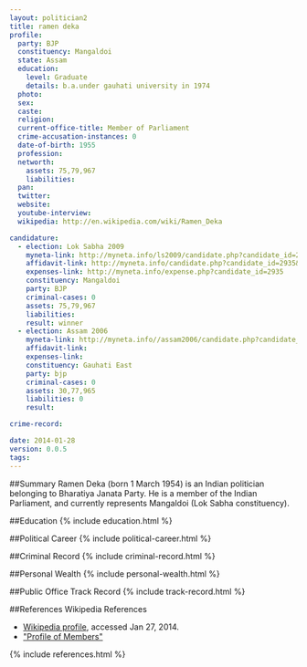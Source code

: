 ```yaml
---
layout: politician2
title: ramen deka
profile: 
  party: BJP
  constituency: Mangaldoi
  state: Assam
  education: 
    level: Graduate
    details: b.a.under gauhati university in 1974
  photo: 
  sex: 
  caste: 
  religion: 
  current-office-title: Member of Parliament
  crime-accusation-instances: 0
  date-of-birth: 1955
  profession: 
  networth: 
    assets: 75,79,967
    liabilities: 
  pan: 
  twitter: 
  website: 
  youtube-interview: 
  wikipedia: http://en.wikipedia.com/wiki/Ramen_Deka

candidature: 
  - election: Lok Sabha 2009
    myneta-link: http://myneta.info/ls2009/candidate.php?candidate_id=2935
    affidavit-link: http://myneta.info/candidate.php?candidate_id=2935&scan=original
    expenses-link: http://myneta.info/expense.php?candidate_id=2935
    constituency: Mangaldoi 
    party: BJP
    criminal-cases: 0
    assets: 75,79,967
    liabilities: 
    result: winner 
  - election: Assam 2006
    myneta-link: http://myneta.info//assam2006/candidate.php?candidate_id=130
    affidavit-link: 
    expenses-link: 
    constituency: Gauhati East 
    party: bjp
    criminal-cases: 0
    assets: 30,77,965
    liabilities: 0
    result:  

crime-record: 

date: 2014-01-28
version: 0.0.5
tags: 
---
```

##Summary
Ramen Deka (born 1 March 1954) is an Indian politician belonging to Bharatiya Janata Party. He is a member of the Indian Parliament, and currently represents Mangaldoi (Lok Sabha constituency).


##Education
{% include education.html %}


##Political Career
{% include political-career.html %}


##Criminal Record
{% include criminal-record.html %}


##Personal Wealth
{% include personal-wealth.html %}


##Public Office Track Record
{% include track-record.html %}


##References
Wikipedia References
- [Wikipedia profile]({{page.profile.wikipedia}}), accessed Jan 27, 2014.
- ["Profile of Members"][wiki1]

[wiki1]: http://164.100.47.132/LssNew/Members/Biography.aspx?mpsno=4437


{% include references.html %}